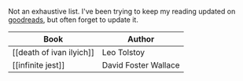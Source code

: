 Not an exhaustive list. I've been trying to keep my reading updated on [goodreads](https://www.goodreads.com/user/show/55989100-sina-khalili), but often forget to update it. 

|Book                                 | Author |
|-----------------------|-----|
|[[death of ivan ilyich]] | Leo Tolstoy    |
|[[infinite jest]]| David Foster Wallace|

